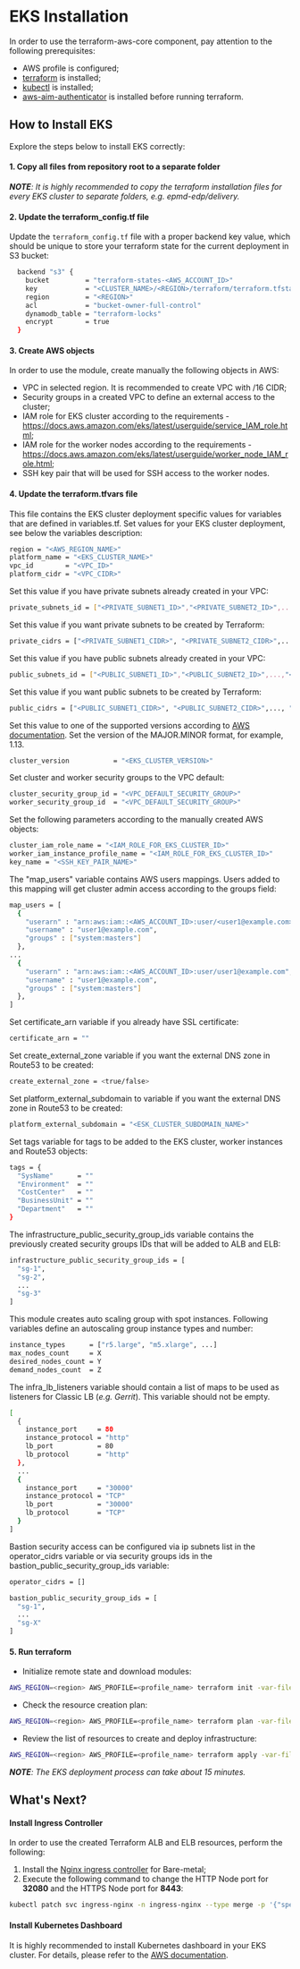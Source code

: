 # EKS Installation

In order to use the terraform-aws-core component, pay attention to the following prerequisites:

* AWS profile is configured;
* [terraform](https://www.terraform.io/downloads.html) is installed;
* [kubectl](https://kubernetes.io/docs/tasks/tools/install-kubectl/) is installed;
* [aws-aim-authenticator](https://docs.aws.amazon.com/eks/latest/userguide/install-aws-iam-authenticator.html) is installed before running terraform.

## How to Install EKS

Explore the steps below to install EKS correctly:

#### 1. Copy all files from repository root to a separate folder

_**NOTE**: It is highly recommended to copy the terraform installation files for every EKS cluster to separate folders, e.g. epmd-edp/delivery._

#### 2. Update the terraform_config.tf file

Update the `terraform_config.tf` file with a proper backend key value, which should be unique to store your terraform state for the current deployment in S3 bucket:

```bash
  backend "s3" {
    bucket         = "terraform-states-<AWS_ACCOUNT_ID>"
    key            = "<CLUSTER_NAME>/<REGION>/terraform/terraform.tfstate"
    region         = "<REGION>"
    acl            = "bucket-owner-full-control"
    dynamodb_table = "terraform-locks"
    encrypt        = true
  }
```

#### 3. Create AWS objects

In order to use the module, create manually the following objects in AWS:

* VPC in selected region. It is recommended to create VPC with /16 CIDR;
* Security groups in a created VPC to define an external access to the cluster;
* IAM role for EKS cluster according to the requirements - https://docs.aws.amazon.com/eks/latest/userguide/service_IAM_role.html;
* IAM role for the worker nodes according to the requirements - https://docs.aws.amazon.com/eks/latest/userguide/worker_node_IAM_role.html;
* SSH key pair that will be used for SSH access to the worker nodes.

#### 4. Update the terraform.tfvars file

This file contains the EKS cluster deployment specific values for variables that are defined in variables.tf. 
Set values for your EKS cluster deployment, see below the variables description:

```bash
region = "<AWS_REGION_NAME>"
platform_name = "<EKS_CLUSTER_NAME>"
vpc_id        = "<VPC_ID>"
platform_cidr = "<VPC_CIDR>"
```

Set this value if you have private subnets already created in your VPC:
```bash
private_subnets_id = ["<PRIVATE_SUBNET1_ID>","<PRIVATE_SUBNET2_ID>",...,"<PRIVATE_SUBNETX_ID>"]
```
Set this value if you want private subnets to be created by Terraform:
```bash
private_cidrs = ["<PRIVATE_SUBNET1_CIDR>", "<PRIVATE_SUBNET2_CIDR>",..., "<PRIVATE_SUBNETX_CIDR>"]
```
Set this value if you have public subnets already created in your VPC:
```bash
public_subnets_id = ["<PUBLIC_SUBNET1_ID>","<PUBLIC_SUBNET2_ID>",...,"<PUBLIC_SUBNETX_ID>"]
```
Set this value if you want public subnets to be created by Terraform:
```bash
public_cidrs = ["<PUBLIC_SUBNET1_CIDR>", "<PUBLIC_SUBNET2_CIDR>",..., "<PUBLIC_SUBNETX_CIDR>"]
```
Set this value to one of the supported versions according to [AWS documentation](https://docs.aws.amazon.com/eks/latest/userguide/kubernetes-versions.html). 
Set the version of the MAJOR.MINOR format, for example, 1.13.
```bash
cluster_version           = "<EKS_CLUSTER_VERSION>"
```

Set cluster and worker security groups to the VPC default:
```bash
cluster_security_group_id = "<VPC_DEFAULT_SECURITY_GROUP>"
worker_security_group_id  = "<VPC_DEFAULT_SECURITY_GROUP>"
```

Set the following parameters according to the manually created AWS objects:
```bash
cluster_iam_role_name = "<IAM_ROLE_FOR_EKS_CLUSTER_ID>"
worker_iam_instance_profile_name = "<IAM_ROLE_FOR_EKS_CLUSTER_ID>"
key_name = "<SSH_KEY_PAIR_NAME>"
```

The "map_users" variable contains AWS users mappings. Users added to this mapping will get cluster admin access according to the groups field:
```bash
map_users = [
  {
    "userarn" : "arn:aws:iam::<AWS_ACCOUNT_ID>:user/<user1@example.com>",
    "username" : "user1@example.com",
    "groups" : ["system:masters"]
  },
...
  {
    "userarn" : "arn:aws:iam::<AWS_ACCOUNT_ID>:user/user1@example.com",
    "username" : "user1@example.com",
    "groups" : ["system:masters"]
  },
]
```

Set certificate_arn variable if you already have SSL certificate:
```bash
certificate_arn = ""
```
Set create_external_zone variable if you want the external DNS zone in Route53 to be created:
```bash
create_external_zone = <true/false>
```
Set platform_external_subdomain to variable if you want the external DNS zone in Route53 to be created:
```bash
platform_external_subdomain = "<ESK_CLUSTER_SUBDOMAIN_NAME>"
```

Set tags variable for tags to be added to the EKS cluster, worker instances and Route53 objects:
```bash
tags = {
  "SysName"      = ""
  "Environment"  = ""
  "CostCenter"   = ""
  "BusinessUnit" = ""
  "Department"   = ""
}
```

The infrastructure_public_security_group_ids variable contains the previously created security groups IDs that will be added to ALB and ELB: 
```bash
infrastructure_public_security_group_ids = [
  "sg-1",
  "sg-2", 
  ...
  "sg-3"
]
```

This module creates auto scaling group with spot instances. Following variables define an autoscaling group instance types and number:
``` bash
instance_types      = ["r5.large", "m5.xlarge", ...]
max_nodes_count     = X
desired_nodes_count = Y
demand_nodes_count  = Z
```

The infra_lb_listeners variable should contain a list of maps to be used as listeners for Classic LB (_e.g. Gerrit_). This variable should not be empty.
```bash
[
  {
    instance_port     = 80
    instance_protocol = "http"
    lb_port           = 80
    lb_protocol       = "http"
  },
  ...
  {
    instance_port     = "30000"
    instance_protocol = "TCP"
    lb_port           = "30000"
    lb_protocol       = "TCP"
  }
]
```

Bastion security access can be configured via ip subnets list in the operator_cidrs variable or via security groups ids in the bastion_public_security_group_ids variable:

```bash
operator_cidrs = []

bastion_public_security_group_ids = [
  "sg-1",
  ...
  "sg-X"
]
```

#### 5. Run terraform

* Initialize remote state and download modules:
```bash
AWS_REGION=<region> AWS_PROFILE=<profile_name> terraform init -var-file terraform.tfvars
```
* Check the resource creation plan:
```bash
AWS_REGION=<region> AWS_PROFILE=<profile_name> terraform plan -var-file terraform.tfvars
```
* Review the list of resources to create and deploy infrastructure:
```bash
AWS_REGION=<region> AWS_PROFILE=<profile_name> terraform apply -var-file terraform.tfvars
```

_**NOTE**: The EKS deployment process can take about 15 minutes._

What's Next?
--------------------
#### Install Ingress Controller

In order to use the created Terraform ALB and ELB resources, perform the following:

1. Install the [Nginx ingress controller](https://kubernetes.github.io/ingress-nginx/deploy/) for Bare-metal;
2. Execute the following command to change the HTTP Node port for **32080** and the HTTPS Node port for **8443**:

```bash
kubectl patch svc ingress-nginx -n ingress-nginx --type merge -p '{"spec":{"ports":[{"name":"http","port":80,"nodePort":32080},{"name":"https","port":443,"nodePort":32443}]}}'
```

#### Install Kubernetes Dashboard

It is highly recommended to install Kubernetes dashboard in your EKS cluster. For details, please refer to the [AWS documentation](https://docs.aws.amazon.com/eks/latest/userguide/dashboard-tutorial.html). 